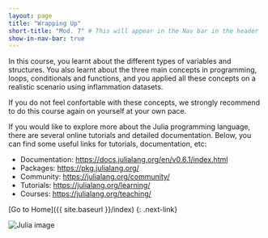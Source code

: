 ```yaml
---
layout: page
title: "Wrapping Up"
short-title: "Mod. 7" # This will appear in the Nav bar in the header
show-in-nav-bar: true
---
```



In this course, you learnt about the different types of variables and structures. You also learnt about the three main concepts in programming, loops, conditionals and functions, and you applied all these concepts on a realistic scenario using inflammation datasets. 

If you do not feel confortable with these concepts, we strongly recommend to do this course again on yourself at your own pace. 

If you would like to explore more about the Julia programming language, there are several online tutorials and detailed documentation. Below, you can find some useful links for tutorials, documentation, etc:

- Documentation: https://docs.julialang.org/en/v0.6.1/index.html
- Packages: https://pkg.julialang.org/
- Community: https://julialang.org/community/
- Tutorials: https://julialang.org/learning/
- Courses: https://julialang.org/teaching/


[Go to Home]({{ site.baseurl }}/index)
{: .next-link}

![Julia image](./../docs/images/Julia_intersect.png)
